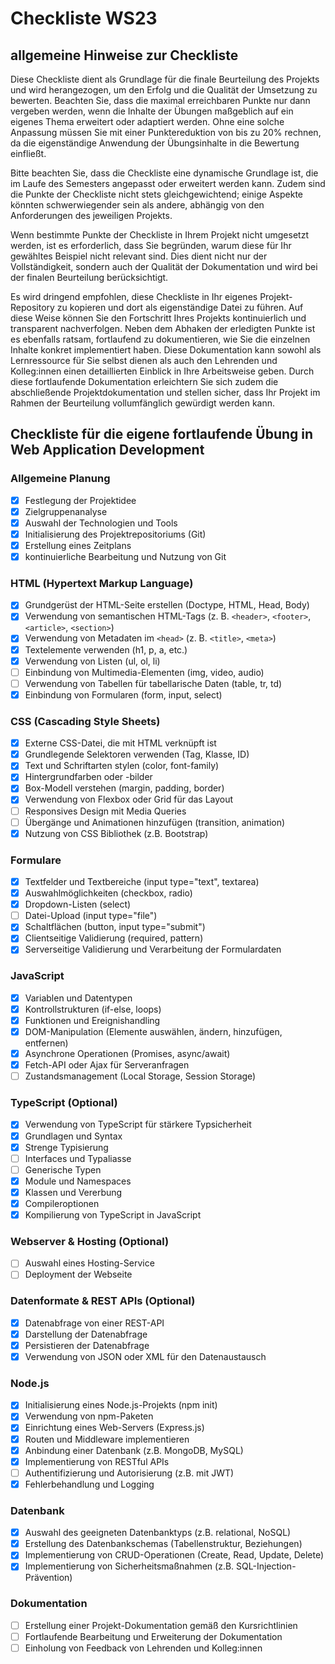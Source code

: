 # Checkliste WS23

## allgemeine Hinweise zur Checkliste
Diese Checkliste dient als Grundlage für die finale Beurteilung des Projekts und wird herangezogen, um den Erfolg und die Qualität der Umsetzung zu bewerten. Beachten Sie, dass die maximal erreichbaren Punkte nur dann vergeben werden, wenn die Inhalte der Übungen maßgeblich auf ein eigenes Thema erweitert oder adaptiert werden. Ohne eine solche Anpassung müssen Sie mit einer Punktereduktion von bis zu 20% rechnen, da die eigenständige Anwendung der Übungsinhalte in die Bewertung einfließt.

Bitte beachten Sie, dass die Checkliste eine dynamische Grundlage ist, die im Laufe des Semesters angepasst oder erweitert werden kann. Zudem sind die Punkte der Checkliste nicht stets gleichgewichtend; einige Aspekte könnten schwerwiegender sein als andere, abhängig von den Anforderungen des jeweiligen Projekts.

Wenn bestimmte Punkte der Checkliste in Ihrem Projekt nicht umgesetzt werden, ist es erforderlich, dass Sie begründen, warum diese für Ihr gewähltes Beispiel nicht relevant sind. Dies dient nicht nur der Vollständigkeit, sondern auch der Qualität der Dokumentation und wird bei der finalen Beurteilung berücksichtigt.

Es wird dringend empfohlen, diese Checkliste in Ihr eigenes Projekt-Repository zu kopieren und dort als eigenständige Datei zu führen. Auf diese Weise können Sie den Fortschritt Ihres Projekts kontinuierlich und transparent nachverfolgen. Neben dem Abhaken der erledigten Punkte ist es ebenfalls ratsam, fortlaufend zu dokumentieren, wie Sie die einzelnen Inhalte konkret implementiert haben. Diese Dokumentation kann sowohl als Lernressource für Sie selbst dienen als auch den Lehrenden und Kolleg:innen einen detaillierten Einblick in Ihre Arbeitsweise geben. Durch diese fortlaufende Dokumentation erleichtern Sie sich zudem die abschließende Projektdokumentation und stellen sicher, dass Ihr Projekt im Rahmen der Beurteilung vollumfänglich gewürdigt werden kann.

## Checkliste für die eigene fortlaufende Übung in Web Application Development

### Allgemeine Planung
- [x] Festlegung der Projektidee
- [x] Zielgruppenanalyse
- [x] Auswahl der Technologien und Tools
- [x] Initialisierung des Projektrepositoriums (Git)
- [x] Erstellung eines Zeitplans
- [x] kontinuierliche Bearbeitung und Nutzung von Git

### HTML (Hypertext Markup Language)
- [x] Grundgerüst der HTML-Seite erstellen (Doctype, HTML, Head, Body)
- [x] Verwendung von semantischen HTML-Tags (z. B. `<header>`, `<footer>`, `<article>`, `<section>`)
- [x] Verwendung von Metadaten im `<head>` (z. B. `<title>`, `<meta>`)
- [x] Textelemente verwenden (h1, p, a, etc.)
- [x] Verwendung von Listen (ul, ol, li)
- [ ] Einbindung von Multimedia-Elementen (img, video, audio)
- [ ] Verwendung von Tabellen für tabellarische Daten (table, tr, td)
- [x] Einbindung von Formularen (form, input, select)
  
### CSS (Cascading Style Sheets)
- [x] Externe CSS-Datei, die mit HTML verknüpft ist
- [x] Grundlegende Selektoren verwenden (Tag, Klasse, ID)
- [x] Text und Schriftarten stylen (color, font-family)
- [x] Hintergrundfarben oder -bilder
- [x] Box-Modell verstehen (margin, padding, border)
- [x] Verwendung von Flexbox oder Grid für das Layout
- [ ] Responsives Design mit Media Queries
- [ ] Übergänge und Animationen hinzufügen (transition, animation)
- [x] Nutzung von CSS Bibliothek (z.B. Bootstrap)

### Formulare
- [x] Textfelder und Textbereiche (input type="text", textarea)
- [x] Auswahlmöglichkeiten (checkbox, radio)
- [x] Dropdown-Listen (select)
- [ ] Datei-Upload (input type="file")
- [x] Schaltflächen (button, input type="submit")
- [x] Clientseitige Validierung (required, pattern)
- [x] Serverseitige Validierung und Verarbeitung der Formulardaten

### JavaScript
- [x] Variablen und Datentypen
- [x] Kontrollstrukturen (if-else, loops)
- [x] Funktionen und Ereignishandling
- [x] DOM-Manipulation (Elemente auswählen, ändern, hinzufügen, entfernen)
- [x] Asynchrone Operationen (Promises, async/await)
- [x] Fetch-API oder Ajax für Serveranfragen
- [ ] Zustandsmanagement (Local Storage, Session Storage)

### TypeScript (Optional)
- [x] Verwendung von TypeScript für stärkere Typsicherheit
- [x] Grundlagen und Syntax
- [x] Strenge Typisierung
- [ ] Interfaces und Typaliasse
- [ ] Generische Typen
- [x] Module und Namespaces
- [x] Klassen und Vererbung
- [x] Compileroptionen
- [x] Kompilierung von TypeScript in JavaScript

### Webserver & Hosting (Optional)
- [ ] Auswahl eines Hosting-Service
- [ ] Deployment der Webseite

### Datenformate & REST APIs (Optional)
- [x] Datenabfrage von einer REST-API
- [x] Darstellung der Datenabfrage
- [x] Persistieren der Datenabfrage
- [x] Verwendung von JSON oder XML für den Datenaustausch

### Node.js
- [x] Initialisierung eines Node.js-Projekts (npm init)
- [x] Verwendung von npm-Paketen
- [x] Einrichtung eines Web-Servers (Express.js)
- [x] Routen und Middleware implementieren
- [x] Anbindung einer Datenbank (z.B. MongoDB, MySQL)
- [x] Implementierung von RESTful APIs
- [ ] Authentifizierung und Autorisierung (z.B. mit JWT)
- [x] Fehlerbehandlung und Logging

### Datenbank
- [x] Auswahl des geeigneten Datenbanktyps (z.B. relational, NoSQL)
- [x] Erstellung des Datenbankschemas (Tabellenstruktur, Beziehungen)
- [x] Implementierung von CRUD-Operationen (Create, Read, Update, Delete)
- [x] Implementierung von Sicherheitsmaßnahmen (z.B. SQL-Injection-Prävention)

### Dokumentation
- [ ] Erstellung einer Projekt-Dokumentation gemäß den Kursrichtlinien
- [ ] Fortlaufende Bearbeitung und Erweiterung der Dokumentation
- [ ] Einholung von Feedback von Lehrenden und Kolleg:innen